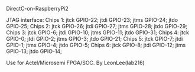 DirectC-on-RaspberryPi2

JTAG interface:
  Chips 1:
    jtck GPIO-22;
    jtdi GPIO-23;
    jtms GPIO-24;
    jtdo GPIO-25;
  Chips 2:
    jtck GPIO-26;
    jtdi GPIO-27;
    jtms GPIO-28;
    jtdo GPIO-29;
  Chips 3:
    jtck GPIO-6;
    jtdi GPIO-10;
    jtms GPIO-11;
    jtdo GPIO-31;
  Chips 4:
    jtck GPIO-0;
    jtdi GPIO-2;
    jtms GPIO-3;
    jtdo GPIO-21;
  Chips 5:
    jtck GPIO-7;
    jtdi GPIO-1;
    jtms GPIO-4;
    jtdo GPIO-5;
  Chips 6:
    jtck GPIO-8;
    jtdi GPIO-12;
    jtms GPIO-13;
    jtdo GPIO-14;


Use for Actel/Microsemi FPGA/SOC.
By LeonLee(lab216)

